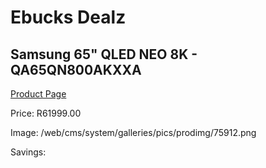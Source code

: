 
# Ebucks Dealz
## Samsung 65" QLED NEO 8K - QA65QN800AKXXA
[Product Page](https://www.ebucks.com/web/shop/productSelected.do?prodId=1226721997&catId=363628796)

Price: R61999.00

Image: /web/cms/system/galleries/pics/prodimg/75912.png

Savings: 


	